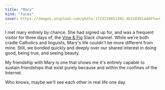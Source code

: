 ```yaml
---
title: "Mary"
kind: "faces"
cover: https://images.unsplash.com/photo-1723119651382-4b318381a4dd?w=800&auto=format&fit=crop&q=60&ixlib=rb-4.0.3&ixid=M3wxMjA3fDB8MHxmZWF0dXJlZC1waG90b3MtZmVlZHwzfHx8ZW58MHx8fHx8
---
```


I met mary entirely by chance. She had signed up for, and was a frequent visitor for three days of, the [Vine & Fig](/tags/vine-and-fig/) Slack channel. While we're both cradle Catholics and linguists, Mary's life couldn't be more different from mine. Still, we bonded quickly and deeply over our shared interest in doing good, being true, and seeing beauty.

My friendship with Mary is one that shows me it's entirely capable to sustain friendships that exist purely because and within the confines of the Internet.

Who knows, maybe we'll see each other in real life one day.
